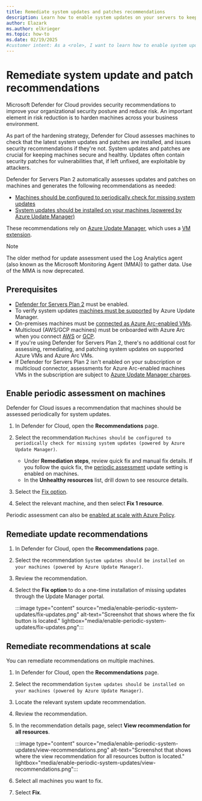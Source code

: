 ```yaml
---
title: Remediate system updates and patches recommendations
description: Learn how to enable system updates on your servers to keep them secure and healthy by following the steps provided in this guide to ensure optimal security.
author: Elazark
ms.author: elkrieger
ms.topic: how-to
ms.date: 02/19/2025
#customer intent: As a <role>, I want to learn how to enable system updates on my servers so that I can keep them secure and healthy.
---
```


# Remediate system update and patch recommendations

Microsoft Defender for Cloud provides security recommendations to improve your organizational security posture and reduce risk. An important element in risk reduction is to harden machines across your business environment.

As part of the hardening strategy, Defender for Cloud assesses machines to check that the latest system updates and patches are installed, and issues security recommendations if they're not. System updates and patches are crucial for keeping machines secure and healthy. Updates often contain security patches for vulnerabilities that, if left unfixed, are exploitable by attackers.

Defender for Servers Plan 2 automatically assesses updates and patches on machines and generates the following recommendations as needed:

- [Machines should be configured to periodically check for missing system updates](https://portal.azure.com/#blade/Microsoft_Azure_Security/RecommendationsBlade/assessmentKey/2Fbd876905-5b84-4f73-ab2d-2e7a7c4568d9)
- [System updates should be installed on your machines (powered by Azure Update Manager)](https://portal.azure.com/#blade/Microsoft_Azure_Security/RecommendationsBlade/assessmentKey/e1145ab1-eb4f-43d8-911b-36ddf771d13f)

These recommendations rely on [Azure Update Manager](/azure/update-manager/overview), which uses a [VM extension](/azure/update-manager/workflow-update-manager?tabs=azure-vms%2Cupdate-win).

> [!NOTE]
> The older method for update assessment used the Log Analytics agent (also known as the Microsoft Monitoring Agent (MMA)) to gather data. Use of the MMA is now deprecated.

## Prerequisites

- [Defender for Servers Plan 2](defender-for-servers-overview.md) must be enabled.
- To verify system updates [machines must be supported](/azure/update-manager/support-matrix) by Azure Update Manager.
- On-premises machines must be [connected as Azure Arc-enabled VMs](quickstart-onboard-machines.md).
- Multicloud (AWS/GCP machines) must be onboarded with Azure Arc when you connect [AWS](quickstart-onboard-aws.md) or [GCP](quickstart-onboard-gcp.md).
- If you're using Defender for Servers Plan 2, there's no additional cost for assessing, remediating, and patching system updates on supported Azure VMs and Azure Arc VMs.
- If Defender for Servers Plan 2 isn't enabled on your subscription or multicloud connector, assessments for Azure Arc-enabled machines VMs in the subscription are subject to [Azure Update Manager charges](https://azure.microsoft.com/pricing/details/azure-update-management-center/).

## Enable periodic assessment on machines

Defender for Cloud issues a recommendation that machines should be assessed periodically for system updates.

1. In Defender for Cloud, open the **Recommendations** page.
1. Select the recommendation ``Machines should be configured to periodically check for missing system updates (powered by Azure Update Manager)``.

    - Under **Remediation steps**, review quick fix and manual fix details. If you follow the quick fix, the [periodic assessment](/azure/update-manager/assessment-options#periodic-assessment) update setting is enabled on machines.
    - In the **Unhealthy resources** list, drill down to see resource details.

1. Select the [Fix option](implement-security-recommendations.md#use-the-fix-option).
1. Select the relevant machine, and then select **Fix 1 resource**.

Periodic assessment can also be [enabled at scale with Azure Policy](/azure/update-manager/periodic-assessment-at-scale?branch=main).

## Remediate update recommendations

1. In Defender for Cloud, open the **Recommendations** page.
1. Select the recommendation ``System updates should be installed on your machines (powered by Azure Update Manager)``.
1. Review the recommendation.
1. Select the **Fix option** to do a one-time installation of missing updates through the Update Manager portal.

    :::image type="content" source="media/enable-periodic-system-updates/fix-updates.png" alt-text="Screenshot that shows where the fix button is located." lightbox="media/enable-periodic-system-updates/fix-updates.png":::

## Remediate recommendations at scale

You can remediate recommendations on multiple machines.

1. In Defender for Cloud, open the **Recommendations** page.
1. Select the recommendation ``System updates should be installed on your machines (powered by Azure Update Manager)``.
1. Locate the relevant system update recommendation.
1. Review the recommendation.
1. In the recommendation details page, select **View recommendation for all resources**.

    :::image type="content" source="media/enable-periodic-system-updates/view-recommendations.png" alt-text="Screenshot that shows where the view recommendation for all resources button is located." lightbox="media/enable-periodic-system-updates/view-recommendations.png":::

1. Select all machines you want to fix.

1. Select **Fix**.

